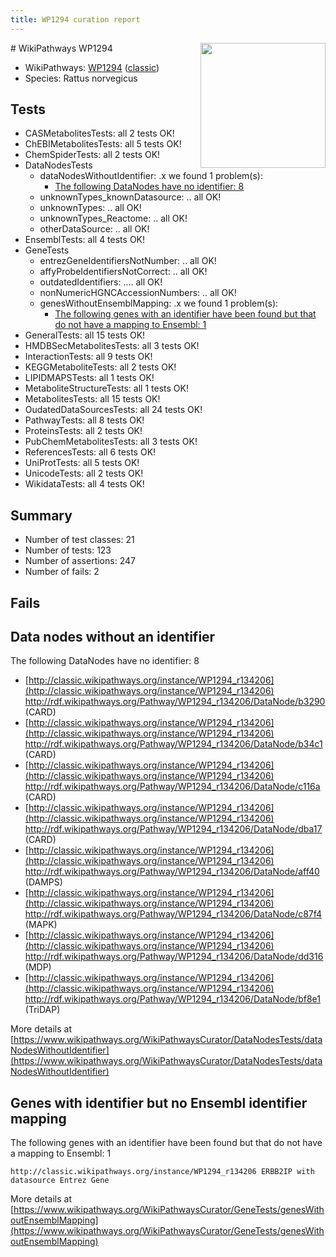 ```yaml
---
title: WP1294 curation report
---
```


<img style="float: right; width: 200px" src="https://upload.wikimedia.org/wikipedia/commons/thumb/8/83/Wplogo_with_text_500.png/640px-Wplogo_with_text_500.png" />
# WikiPathways WP1294

* WikiPathways: [WP1294](https://wikipathways.org/pathways/WP1294) ([classic](https://classic.wikipathways.org/instance/WP1294))
* Species: Rattus norvegicus
## Tests
* CASMetabolitesTests: all 2 tests OK!
* ChEBIMetabolitesTests: all 5 tests OK!
* ChemSpiderTests: all 2 tests OK!
* DataNodesTests
    * dataNodesWithoutIdentifier: .x we found 1 problem(s):
        * [The following DataNodes have no identifier: 8](#d2d32fa7)
    * unknownTypes_knownDatasource: .. all OK!
    * unknownTypes: .. all OK!
    * unknownTypes_Reactome: .. all OK!
    * otherDataSource: .. all OK!
* EnsemblTests: all 4 tests OK!
* GeneTests
    * entrezGeneIdentifiersNotNumber: .. all OK!
    * affyProbeIdentifiersNotCorrect: .. all OK!
    * outdatedIdentifiers: .... all OK!
    * nonNumericHGNCAccessionNumbers: .. all OK!
    * genesWithoutEnsemblMapping: .x we found 1 problem(s):
        * [The following genes with an identifier have been found but that do not have a mapping to Ensembl: 1](#40286d83)
* GeneralTests: all 15 tests OK!
* HMDBSecMetabolitesTests: all 3 tests OK!
* InteractionTests: all 9 tests OK!
* KEGGMetaboliteTests: all 2 tests OK!
* LIPIDMAPSTests: all 1 tests OK!
* MetaboliteStructureTests: all 1 tests OK!
* MetabolitesTests: all 15 tests OK!
* OudatedDataSourcesTests: all 24 tests OK!
* PathwayTests: all 8 tests OK!
* ProteinsTests: all 2 tests OK!
* PubChemMetabolitesTests: all 3 tests OK!
* ReferencesTests: all 6 tests OK!
* UniProtTests: all 5 tests OK!
* UnicodeTests: all 2 tests OK!
* WikidataTests: all 4 tests OK!


## Summary

* Number of test classes: 21
* Number of tests: 123
* Number of assertions: 247
* Number of fails: 2

## Fails

<a name="d2d32fa7" />

## Data nodes without an identifier

The following DataNodes have no identifier: 8

* [http://classic.wikipathways.org/instance/WP1294_r134206](http://classic.wikipathways.org/instance/WP1294_r134206) http://rdf.wikipathways.org/Pathway/WP1294_r134206/DataNode/b3290 (CARD)
* [http://classic.wikipathways.org/instance/WP1294_r134206](http://classic.wikipathways.org/instance/WP1294_r134206) http://rdf.wikipathways.org/Pathway/WP1294_r134206/DataNode/b34c1 (CARD)
* [http://classic.wikipathways.org/instance/WP1294_r134206](http://classic.wikipathways.org/instance/WP1294_r134206) http://rdf.wikipathways.org/Pathway/WP1294_r134206/DataNode/c116a (CARD)
* [http://classic.wikipathways.org/instance/WP1294_r134206](http://classic.wikipathways.org/instance/WP1294_r134206) http://rdf.wikipathways.org/Pathway/WP1294_r134206/DataNode/dba17 (CARD)
* [http://classic.wikipathways.org/instance/WP1294_r134206](http://classic.wikipathways.org/instance/WP1294_r134206) http://rdf.wikipathways.org/Pathway/WP1294_r134206/DataNode/aff40 (DAMPS)
* [http://classic.wikipathways.org/instance/WP1294_r134206](http://classic.wikipathways.org/instance/WP1294_r134206) http://rdf.wikipathways.org/Pathway/WP1294_r134206/DataNode/c87f4 (MAPK)
* [http://classic.wikipathways.org/instance/WP1294_r134206](http://classic.wikipathways.org/instance/WP1294_r134206) http://rdf.wikipathways.org/Pathway/WP1294_r134206/DataNode/dd316 (MDP)
* [http://classic.wikipathways.org/instance/WP1294_r134206](http://classic.wikipathways.org/instance/WP1294_r134206) http://rdf.wikipathways.org/Pathway/WP1294_r134206/DataNode/bf8e1 (TriDAP)


More details at [https://www.wikipathways.org/WikiPathwaysCurator/DataNodesTests/dataNodesWithoutIdentifier](https://www.wikipathways.org/WikiPathwaysCurator/DataNodesTests/dataNodesWithoutIdentifier)

<a name="40286d83" />

## Genes with identifier but no Ensembl identifier mapping

The following genes with an identifier have been found but that do not have a mapping to Ensembl: 1
```
http://classic.wikipathways.org/instance/WP1294_r134206 ERBB2IP with datasource Entrez Gene
```

More details at [https://www.wikipathways.org/WikiPathwaysCurator/GeneTests/genesWithoutEnsemblMapping](https://www.wikipathways.org/WikiPathwaysCurator/GeneTests/genesWithoutEnsemblMapping)

